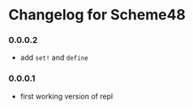 # Changelog for Scheme48

### 0.0.0.2
* add `set!` and `define`

### 0.0.0.1
* first working version of repl
